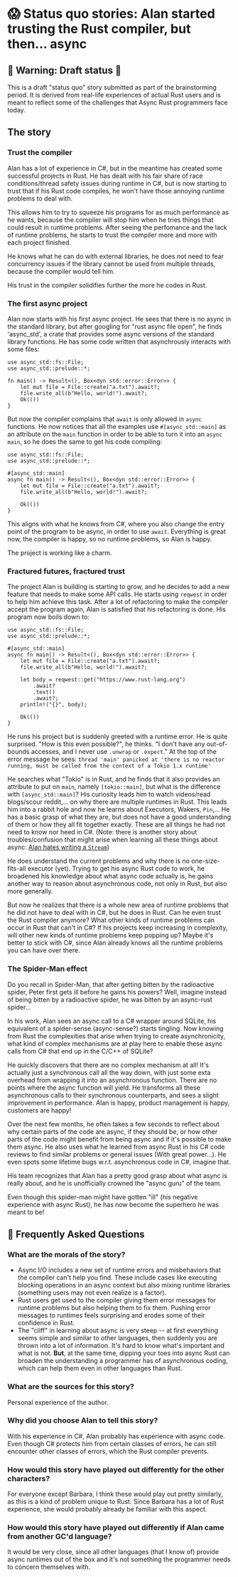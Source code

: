 # 😱 Status quo stories: Alan started trusting the Rust compiler, but then... async


## 🚧 Warning: Draft status 🚧

This is a draft "status quo" story submitted as part of the brainstorming period. It is derived from real-life experiences of actual Rust users and is meant to reflect some of the challenges that Async Rust programmers face today. 

## The story
### Trust the compiler
Alan has a lot of experience in C#, but in the meantime has created some successful projects in Rust.
He has dealt with his fair share of race conditions/thread safety issues during runtime in C#, but is now starting to trust that if his Rust code compiles,
he won't have those annoying runtime problems to deal with.

This allows him to try to squeeze his programs for as much performance as he wants, because the compiler will stop him when he tries things that could result in runtime problems.
After seeing the perfomance and the lack of runtime problems, he starts to trust the compiler more and more with each project finished.

He knows what he can do with external libraries, he does not need to fear concurrency issues if the library cannot be used from multiple threads, because the compiler would tell him.

His trust in the compiler solidifies further the more he codes in Rust.

### The first async project
Alan now starts with his first async project. He sees that there is no async in the standard library, but after googling for "rust async file open", he finds 'async_std', a crate that provides some async versions of the standard library functions.
He has some code written that asynchrously interacts with some files:
```rust,ignore
use async_std::fs::File;
use async_std::prelude::*;

fn main() -> Result<(), Box<dyn std::error::Error>> {
    let mut file = File::create("a.txt").await?;
    file.write_all(b"Hello, world!").await?;
    Ok(())
}
```
But now the compiler complains that `await` is only allowed in `async` functions. He now notices that all the examples use `#[async_std::main]` 
as an attribute on the `main` function in order to be able to turn it into an `async main`, so he does the same to get his code compiling:
```rust,ignore
use async_std::fs::File;
use async_std::prelude::*;

#[async_std::main]
async fn main() -> Result<(), Box<dyn std::error::Error>> {
    let mut file = File::create("a.txt").await?;
    file.write_all(b"Hello, world!").await?;

    Ok(())
}
```

This aligns with what he knows from C#, where you also change the entry point of the program to be async, in order to use `await`.
Everything is great now, the compiler is happy, so no runtime problems, so Alan is happy.

The project is working like a charm.

### Fractured futures, fractured trust
The project Alan is building is starting to grow, and he decides to add a new feature that needs to make some API calls. He starts using `reqwest` in order to help him achieve this task.
After a lot of refactoring to make the compiler accept the program again, Alan is satisfied that his refactoring is done.
His program now boils down to:
```rust,ignore
use async_std::fs::File;
use async_std::prelude::*;

#[async_std::main]
async fn main() -> Result<(), Box<dyn std::error::Error>> {
    let mut file = File::create("a.txt").await?;
    file.write_all(b"Hello, world!").await?;

    let body = reqwest::get("https://www.rust-lang.org")
        .await?
        .text()
        .await?;
    println!("{}", body);

    Ok(())
}
```

He runs his project but is suddenly greeted with a runtime error. He is quite surprised. "How is this even possible?", he thinks. "I don't have any out-of-bounds accesses, and I never use `.unwrap` or `.expect`."
At the top of the error message he sees: `thread 'main' panicked at 'there is no reactor running, must be called from the context of a Tokio 1.x runtime'` 

He searches what "Tokio" is in Rust, and he finds that it also provides an attribute to put on `main`, namely `[tokio::main]`, but what is the difference with `[async_std::main]`? His curiosity leads him to watch videos/read blogs/scour reddit,... on why there are multiple runtimes in Rust. This leads him into a rabbit hole and now he learns about Executors, Wakers, `Pin`,... He has a basic grasp of what they are, but does not have a good understanding of them or how they all fit together exactly. These are all things he had not need to know nor heed in C#. (Note: there is another story about troubles/confusion that might arise when learning all these things about async: [Alan hates writing a `Stream`](./alan_hates_writing_a_stream.md))

He does understand the current problems and why there is no one-size-fits-all executor (yet). Trying to get his async Rust code to work, he broadened his knowledge about what async code actually is, he gains another way to reason about asynchronous code, not only in Rust, but also more generally.

But now he realizes that there is a whole new area of runtime problems that he did not have to deal with in C#, but he does in Rust.
Can he even trust the Rust compiler anymore? What other kinds of runtime problems can occur in Rust that can't in C#?
If his projects keep increasing in complexity, will other new kinds of runtime problems keep popping up? Maybe it's better to stick with C#, since Alan 
already knows all the runtime problems you can have over there.

### The Spider-Man effect
Do you recall in Spider-Man, that after getting bitten by the radioactive spider, Peter first gets ill before he gains his powers? Well, imagine instead of being bitten by a radioactive spider, he was bitten by an async-rust spider...

In his work, Alan sees an async call to a C# wrapper around SQLite, his equivalent of a spider-sense (async-sense?) starts tingling. Now knowing from Rust the complexities that arise when trying to create asynchronicity, what kind of complex mechanisms are at play here to enable these async calls from C# that end up in the C/C++ of SQLite?

He quickly discovers that there are no complex mechanism at all! It's actually just a synchronous call all the way down, with just some exta overhead from wrapping it into an asynchronous function. There are no points where the async function will yield. He transforms all these asynchronous calls to their synchronous counterparts, and sees a slight improvement in performance. Alan is happy, product management is happy, customers are happy!


Over the next few months, he often takes a few seconds to reflect about why certain parts of the code are async, if they should be, or how other parts of the code might benefit from being async and if it's possible to make them async. He also uses what he learned from async Rust in his C# code reviews to find similar problems or general issues (With great power...). He even spots some lifetime bugs w.r.t. asynchronous code in C#, imagine that.

His team recognizes that Alan has a pretty good grasp about what async is really about, and he is unofficially crowned the "async guru" of the team.


Even though this spider-man might have gotten "ill" (his negative experience with async Rust), he has now become the superhero he was meant to be!


## 🤔 Frequently Asked Questions

### **What are the morals of the story?**
* Async I/O includes a new set of runtime errors and misbehaviors that the compiler can't help you find. These include cases like executing blocking operations
  in an async context but also mixing runtime libraries (something users may not even realize is a factor).
* Rust users get used to the compiler giving them error messages for runtime problems but also helping them to fix them. Pushing error messages to runtimes
  feels surprising and erodes some of their confidence in Rust.
* The "cliff" in learning about async is very steep -- at first everything seems simple and similar to other languages, then suddenly you are thrown into a lot of information. It's hard to know what's important and what is not. **But**, at the same time, dipping your toes into async Rust can broaden the understanding a programmer has of asynchronous coding, which can help them even in other languages than Rust.

### **What are the sources for this story?**
Personal experience of the author.

### **Why did you choose Alan to tell this story?**
With his experience in C#, Alan probably has experience with async code. Even though C# protects him from certain classes of errors,
he can still encounter other classes of errors, which the Rust compiler prevents.

### **How would this story have played out differently for the other characters?**
For everyone except Barbara, I think these would play out pretty similarly, as this is a kind of problem unique to Rust. Since Barbara has a lot of Rust experience,
  she would probably already be familiar with this aspect.

### **How would this story have played out differently if Alan came from another GC'd language?**
It would be very close, since all other languages (that I know of) provide async runtimes out of the box and it's not something the programmer needs to concern themselves with.
